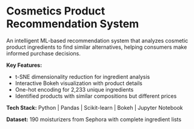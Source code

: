 # Cosmetics Product Recommendation System

An intelligent ML-based recommendation system that analyzes cosmetic 
product ingredients to find similar alternatives, helping consumers 
make informed purchase decisions.

**Key Features:**
- t-SNE dimensionality reduction for ingredient analysis
- Interactive Bokeh visualization with product details
- One-hot encoding for 2,233 unique ingredients
- Identified products with similar compositions but different prices

**Tech Stack:** Python | Pandas | Scikit-learn | Bokeh | Jupyter Notebook

**Dataset:** 190 moisturizers from Sephora with complete ingredient lists
